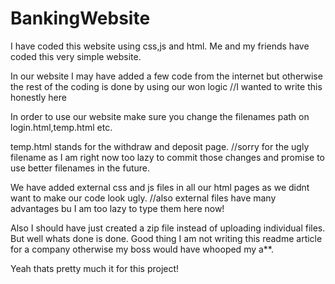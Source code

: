 # BankingWebsite
I have coded this website using css,js and html. Me and my friends have coded this very simple website.

In our website I may have added a few code from the internet but otherwise the rest of the coding is done by using our won logic //I wanted to write this honestly here

In order to use our website make sure you change the filenames path on login.html,temp.html etc.

temp.html stands for the withdraw and deposit page. //sorry for the ugly filename as I am right now too lazy to commit those changes and promise to use better filenames in the future.

We have added external css and js files in all our html pages as we didnt want to make our code look ugly. //also external files have many advantages bu I am too lazy to type them here now!

Also I should have just created a zip file instead of uploading individual files. But well whats done is done. Good thing I am not writing this readme article for a company otherwise my boss would have whooped my a**.

Yeah thats pretty much it for this project!
